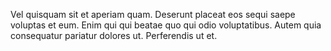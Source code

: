Vel quisquam sit et aperiam quam. Deserunt placeat eos sequi saepe voluptas et eum. Enim qui qui beatae quo qui odio voluptatibus. Autem quia consequatur pariatur dolores ut. Perferendis ut et.